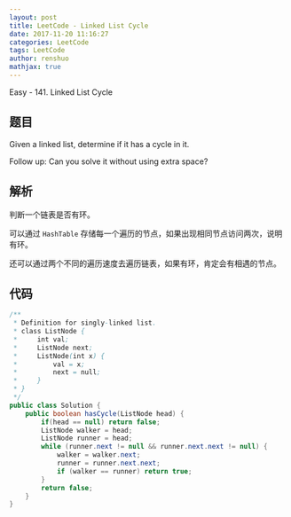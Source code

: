 ```yaml
---
layout: post
title: LeetCode - Linked List Cycle
date: 2017-11-20 11:16:27
categories: LeetCode
tags: LeetCode
author: renshuo
mathjax: true
---
```


Easy - 141. Linked List Cycle

<!--more-->

## 题目

Given a linked list, determine if it has a cycle in it.

Follow up:
Can you solve it without using extra space?

## 解析

判断一个链表是否有环。

可以通过 `HashTable` 存储每一个遍历的节点，如果出现相同节点访问两次，说明有环。

还可以通过两个不同的遍历速度去遍历链表，如果有环，肯定会有相遇的节点。

## 代码

``` java
/**
 * Definition for singly-linked list.
 * class ListNode {
 *     int val;
 *     ListNode next;
 *     ListNode(int x) {
 *         val = x;
 *         next = null;
 *     }
 * }
 */
public class Solution {
    public boolean hasCycle(ListNode head) {
        if(head == null) return false;
        ListNode walker = head;
        ListNode runner = head;
        while (runner.next != null && runner.next.next != null) {
            walker = walker.next;
            runner = runner.next.next;
            if (walker == runner) return true;
        }
        return false;
    }
}
```